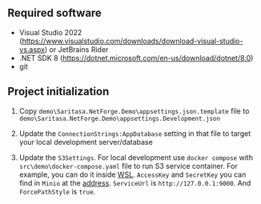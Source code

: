 ## Required software

- Visual Studio 2022 (https://www.visualstudio.com/downloads/download-visual-studio-vs.aspx) or JetBrains Rider
- .NET SDK 8 (https://dotnet.microsoft.com/en-us/download/dotnet/8.0)
- git

## Project initialization

1. Copy `demo\Saritasa.NetForge.Demo\appsettings.json.template` file to `demo\Saritasa.NetForge.Demo\appsettings.Development.json`

2. Update the `ConnectionStrings:AppDatabase` setting in that file to target your local development server/database

3. Update the `S3Settings`. For local development use `docker compose` with `src\demo\docker-compose.yaml` file to run S3 service container. For example, you can do it inside [WSL](https://dev.solita.fi/2021/12/21/docker-on-wsl2-without-docker-desktop.html). `AccessKey` and `SecretKey` you can find in `Minio` at the [address](http://127.0.0.1:9001/). `ServiceUrl` is `http://127.0.0.1:9000`. And `ForcePathStyle` is `true`.
